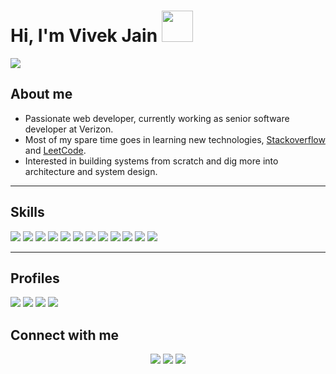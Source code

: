<h1>Hi, I'm Vivek Jain <img width='50px' src='https://media.giphy.com/media/w1OBpBd7kJqHrJnJ13/giphy.gif'><img></h1>
<img src='https://res.cloudinary.com/practicaldev/image/fetch/s--YKFccx7a--/c_limit%2Cf_auto%2Cfl_progressive%2Cq_66%2Cw_880/https://dev-to-uploads.s3.amazonaws.com/i/yygcr372zo1lyg32mmv1.gif'></img>
<h2>About me</h2>

 - Passionate web developer, currently working as senior software developer at Verizon.
 - Most of my spare time goes in learning new technologies, [Stackoverflow](https://stackoverflow.com/users/9624435/code-maniac) and [LeetCode](https://leetcode.com/vivekjain202/).
 - Interested in building systems from scratch and dig more into architecture and system design.  

<hr>
<h2>Skills</h2>
<span><img src='https://img.shields.io/badge/HTML-239120?style=for-the-badge&logo=html5&logoColor=white'></img></<span>
<span><img src='https://img.shields.io/badge/CSS-239120?&style=for-the-badge&logo=css3&logoColor=white'></img></span>
<span><img src='https://img.shields.io/badge/JavaScript-F7DF1E?style=for-the-badge&logo=javascript&logoColor=black'></img></span>
<span><img src='https://img.shields.io/badge/React-20232A?style=for-the-badge&logo=react&logoColor=61DAFB'></img></span>
<span><img src='https://img.shields.io/badge/Next-black?style=for-the-badge&logo=next.js&logoColor=white'></img></span>
<span><img src='https://img.shields.io/badge/Node.js-43853D?style=for-the-badge&logo=node.js&logoColor=white'></img></span>
<span><img src='https://img.shields.io/badge/TypeScript-007ACC?style=for-the-badge&logo=typescript&logoColor=white'></img></span>
<span><img src='https://img.shields.io/badge/Express.js-404D59?style=for-the-badge'></img></span>
<span><img src='https://img.shields.io/badge/Bootstrap-563D7C?style=for-the-badge&logo=bootstrap&logoColor=white'></img></span>
<span><img src='https://img.shields.io/badge/Electron-191970?style=for-the-badge&logo=Electron&logoColor=white'></img></span>
<span><img src='https://img.shields.io/badge/react_native-%2320232a.svg?style=for-the-badge&logo=react&logoColor=%2361DAFB'></img></span>
<span><img src='https://img.shields.io/badge/styled--components-DB7093?style=for-the-badge&logo=styled-components&logoColor=white'></img></span>

<hr>
<h2>Profiles</h2>
<a href='https://img.shields.io/badge/-Stackoverflow-FE7A16?style=for-the-badge&logo=stack-overflow&logoColor=white'><img src='https://img.shields.io/badge/-Stackoverflow-FE7A16?style=for-the-badge&logo=stack-overflow&logoColor=white'></img></a>
<a href='https://leetcode.com/vivekjain202/'><img src='https://img.shields.io/badge/LeetCode-000000?style=for-the-badge&logo=LeetCode&logoColor=#d16c06'></img></a>
<a href='https://github.com/vivekjain202'><img src='https://img.shields.io/badge/github-%23121011.svg?style=for-the-badge&logo=github&logoColor=white'></img></a>
<a href='https://www.hackerrank.com/v_jain_202'><img src='https://img.shields.io/badge/-Hackerrank-2EC866?style=for-the-badge&logo=HackerRank&logoColor=white'></img></a>
<br>
<h2>Connect with me</h2>
<p align='center'>
<a href='https://in.linkedin.com/in/vivek-jain-16957a56'><img src='https://img.shields.io/badge/linkedin-%230077B5.svg?style=for-the-badge&logo=linkedin&logoColor=white'></img></a>
<a href='mailto:v.jain.202@gmail.com'><img src='https://img.shields.io/badge/Gmail-D14836?style=for-the-badge&logo=gmail&logoColor=white'></img></a>
<a href='https://twitter.com/vivekjain202'><img src='https://img.shields.io/badge/Twitter-%231DA1F2.svg?style=for-the-badge&logo=Twitter&logoColor=white'></img></a>
</p>
